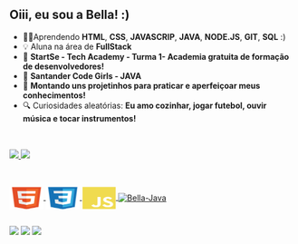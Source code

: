 ## Oiii, eu sou a Bella! :)

- :woman_technologist:Aprendendo **HTML**, **CSS**, **JAVASCRIP**, **JAVA**, **NODE.JS**, **GIT**, **SQL** :)
- 💡 Aluna na área de **FullStack** 
-  🎯 **StartSe - Tech Academy - Turma 1- Academia gratuita de formação de desenvolvedores!**
-  🎯 **Santander Code Girls - JAVA**
-  🎯 **Montando uns projetinhos para praticar e aperfeiçoar meus conhecimentos!**
-  🔍 Curiosidades aleatórias: **Eu amo cozinhar, jogar futebol, ouvir música e tocar instrumentos!**

##
<div style="display: inline_block"><br>
<a href="https://github.com/Bellacmeireles">
<img height="150em" src="https://github-readme-stats.vercel.app/api?username=Bellacmeireles&show_icons=true&theme=dracula&include_all_commits=true&count_private=true"/>
  <img height="150em" src="https://github-readme-stats.vercel.app/api/top-langs/?username=Bellacmeireles&layout=compact&langs_count=7&theme=dracula"/>
</div>
</div>

##

<div style="display: inline_block"><br>
   <img align="center" alt="Bella-HTML" height="40" width="60" src="https://raw.githubusercontent.com/devicons/devicon/master/icons/html5/html5-original.svg">
  <img align="center" alt="Bella-CSS" height="40" width="60" src="https://raw.githubusercontent.com/devicons/devicon/master/icons/css3/css3-original.svg">
  <img align="center" alt="Bella-Js" height="40" width="60" src="https://raw.githubusercontent.com/devicons/devicon/master/icons/javascript/javascript-plain.svg">
   <img align="center" alt="Bella-Java" height="40" width="60" src="https://cdn.jsdelivr.net/gh/devicons/devicon/icons/java/java-original.svg">
</div>
  
  ##
  
 <div> 
  
  <a href="https://instagram.com/bellacmeireles" target="_blank"><img src="https://img.shields.io/badge/-Instagram-%23E4405F?style=for-the-badge&logo=instagram&logoColor=white" target="_blank"></a> 
  <a href = "mailto:bellacabral80@gmail.com"><img src="https://img.shields.io/badge/-Gmail-D14836?style=for-the-badge&logo=gmail&logoColor=white" target="_blank"></a>
  <a href="https://www.linkedin.com/in/isabella-cabral-" target="_blank"><img src="https://img.shields.io/badge/-LinkedIn-%230077B5?style=for-the-badge&logo=linkedin&logoColor=white" target="_blank"></a> 
 
</div> 
  
 
